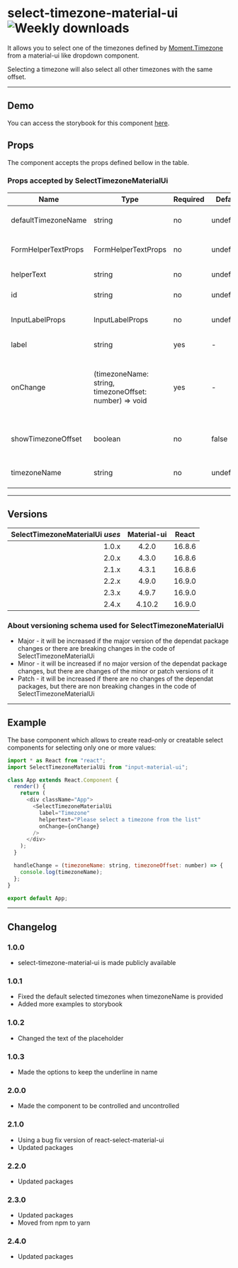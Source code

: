 # select-timezone-material-ui ![Weekly downloads](https://img.shields.io/npm/dw/select-timezone-material-ui "Weekly downloads")

It allows you to select one of the timezones defined by [Moment.Timezone](https://momentjs.com/timezone/) from a material-ui like dropdown component.

Selecting a timezone will also select all other timezones with the same offset.

---

## Demo

You can access the storybook for this component [here](https://iulian-radu-at.github.io/select-timezone-material-ui/).

## Props

The component accepts the props defined bellow in the table.

### Props accepted by SelectTimezoneMaterialUi

| Name                | Type                                                   | Required | Default   | Description                                             |
| ------------------- | ------------------------------------------------------ | -------- | --------- | ------------------------------------------------------- |
| defaultTimezoneName | string                                                 | no       | undefined | The initially selected timezone                         |
| FormHelperTextProps | FormHelperTextProps                                    | no       | undefined | The props passed to helper text                         |
| helperText          | string                                                 | no       | undefined | The helper text                                         |
| id                  | string                                                 | no       | undefined | The id of the field                                     |
| InputLabelProps     | InputLabelProps                                        | no       | undefined | The Props passed to label                               |
| label               | string                                                 | yes      | -         | The label of the field                                  |
| onChange            | (timezoneName: string, timezoneOffset: number) => void | yes      | -         | The callback function called when the option is changed |
| showTimezoneOffset  | boolean                                                | no       | false     | The options include the GMT offset if it is true        |
| timezoneName        | string                                                 | no       | undefined | The selected timezone                                   |

---

## Versions

| SelectTimezoneMaterialUi _uses_ | Material-ui | React  |
| ------------------------------: | :---------: | :----: |
|                           1.0.x |    4.2.0    | 16.8.6 |
|                           2.0.x |    4.3.0    | 16.8.6 |
|                           2.1.x |    4.3.1    | 16.8.6 |
|                           2.2.x |    4.9.0    | 16.9.0 |
|                           2.3.x |    4.9.7    | 16.9.0 |
|                           2.4.x |   4.10.2    | 16.9.0 |

### About versioning schema used for SelectTimezoneMaterialUi

- Major - it will be increased if the major version of the dependat package changes or there are breaking changes in the code of SelectTimezoneMaterialUi
- Minor - it will be increased if no major version of the dependat package changes, but there are changes of the minor or patch versions of it
- Patch - it will be increased if there are no changes of the dependat packages, but there are non breaking changes in the code of SelectTimezoneMaterialUi

---

## Example

The base component which allows to create read-only or creatable select components for selecting only one or more values:

```js
import * as React from "react";
import SelectTimezoneMaterialUi from "input-material-ui";

class App extends React.Component {
  render() {
    return (
      <div className="App">
        <SelectTimezoneMaterialUi
          label="Timezone"
          helpertext="Please select a timezone from the list"
          onChange={onChange}
        />
      </div>
    );
  }

  handleChange = (timezoneName: string, timezoneOffset: number) => {
    console.log(timezoneName);
  };
}

export default App;
```

---

## Changelog

### 1.0.0

- select-timezone-material-ui is made publicly available

### 1.0.1

- Fixed the default selected timezones when timezoneName is provided
- Added more examples to storybook

### 1.0.2

- Changed the text of the placeholder

### 1.0.3

- Made the options to keep the underline in name

### 2.0.0

- Made the component to be controlled and uncontrolled

### 2.1.0

- Using a bug fix version of react-select-material-ui
- Updated packages

### 2.2.0

- Updated packages

### 2.3.0

- Updated packages
- Moved from npm to yarn

### 2.4.0

- Updated packages
